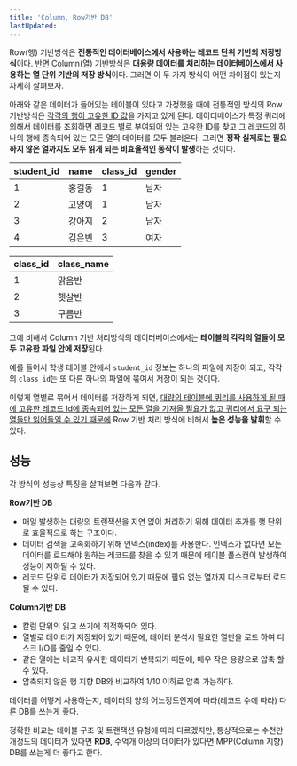 ```yaml
---
title: 'Column, Row기반 DB'
lastUpdated: 
---
```


Row(행) 기반방식은 **전통적인 데이터베이스에서 사용하는 레코드 단위 기반의 저장방식**이다. 반면 Column(열) 기반방식은 **대용량 데이터를 처리하는 데이터베이스에서 사용하는 열 단위 기반의 저장 방식**이다. 그러면 이 두 가지 방식이 어떤 차이점이 있는지 자세히 살펴보자.

​아래와 같은 데이터가 들어있는 테이블이 있다고 가정했을 때에 전통적인 방식의 Row 기반방식은 <u>각각의 행이 고유한 ID 값</u>을 가지고 있게 된다. 데이터베이스가 특정 쿼리에 의해서 데이터를 조회하면 레코드 별로 부여되어 있는 고유한 ID를 찾고 그 레코드의 하나의 행에 종속되어 있는 모든 열의 데이터를 모두 불러온다. 그러면 **정작 실제로는 필요하지 않은 열까지도 모두 읽게 되는 비효율적인 동작이 발생**하는 것이다.

|student_id|name|class_id|gender|
|-|-|-|-|
|1|홍길동|1|남자|
|2|고양이|1|남자|
|3|강아지|2|남자|
|4|김은빈|3|여자|

|class_id|class_name|
|-|-|
|1|맑음반|
|2|햇살반|
|3|구름반|

그에 비해서 Column 기반 처리방식의 데이터베이스에서는 **테이블의 각각의 열들이 모두 고유한 파일 안에 저장**된다.

예를 들어서 학생 테이블 안에서 `student_id` 정보는 하나의 파일에 저장이 되고, 각각의 `class_id`는 또 다른 하나의 파일에 묶여서 저장이 되는 것이다.

이렇게 열별로 묶어서 데이터를 저장하게 되면, <u>대량의 테이블에 쿼리를 사용하게 될 때에 고유한 레코드 Id에 종속되어 있는 모든 열을 가져올 필요가 없고 쿼리에서 요구 되는 열들만 읽어들일 수 있기 때문에</u> Row 기반 처리 방식에 비해서 **높은 성능을 발휘**할 수 있다.

## 성능

각 방식의 성능상 특징을 살펴보면 다음과 같다.

**Row기반 DB**
- 매일 발생하는 대량의 트랜잭션을 지연 없이 처리하기 위해 데이터 추가를 행 단위로 효율적으로 하는 구조이다.
- 데이터 검색을 고속화하기 위해 인덱스(index)를 사용한다. 인덱스가 없다면 모든 데이터를 로드해야 원하는 레코드를 찾을 수 있기 때문에 테이블 풀스캔이 발생하여 성능이 저하될 수 있다.
- 레코드 단위로 데이터가 저장되어 있기 때문에 필요 없는 열까지 디스크로부터 로드될 수 있다.

**Column기반 DB**
- 칼럼 단위의 읽고 쓰기에 최적화되어 있다.
- 열별로 데이터가 저장되어 있기 때문에, 데이터 분석시 필요한 열만을 로드 하여 디스크 I/O를 줄일 수 있다.
- 같은 열에는 비교적 유사한 데이터가 반복되기 때문에, 매우 작은 용량으로 압축 할 수 있다.
- 압축되지 않은 행 지향 DB와 비교하여 1/10 이하로 압축 가능하다.

데이터를 어떻게 사용하는지, 데이터의 양의 어느정도인지에 따라(레코드 수에 따라) 다른 DB를 쓰는게 좋다.

정확한 비교는 테이블 구조 및 트랜잭션 유형에 따라 다르겠지만, 통상적으로는 수천만개정도의 데이터가 있다면 **RDB**, 수억개 이상의 데이터가 있다면 MPP(Column 지향) DB를 쓰는게 더 좋다고 한다.